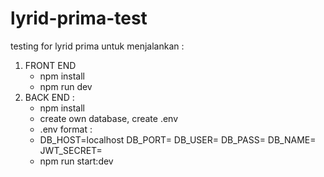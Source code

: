 # lyrid-prima-test
testing for lyrid prima
untuk menjalankan : 
1. FRONT END
   - npm install
   - npm run dev
2. BACK END :
    - npm install
    - create own database, create .env
    - .env format : 
    - DB_HOST=localhost
      DB_PORT=
      DB_USER=
      DB_PASS=
      DB_NAME=
      JWT_SECRET=
    - npm run start:dev
